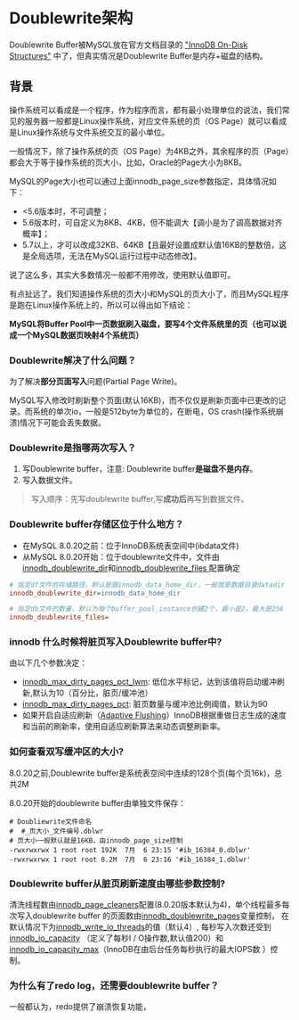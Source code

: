 
# Doublewrite架构


Doublewrite Buffer被MySQL放在官方文档目录的 ["InnoDB On-Disk Structures"](https://dev.mysql.com/doc/refman/8.0/en/innodb-doublewrite-buffer.html) 中了，但真实情况是Doublewrite Buffer是内存+磁盘的结构。




## 背景

操作系统可以看成是一个程序，作为程序而言，都有最小处理单位的说法，我们常见的服务器一般都是Linux操作系统，对应文件系统的页（OS Page）就可以看成是Linux操作系统与文件系统交互的最小单位。



一般情况下，除了操作系统的页（OS Page）为4KB之外，其余程序的页（Page）都会大于等于操作系统的页大小，比如，Oracle的Page大小为8KB。

MySQL的Page大小也可以通过上面innodb_page_size参数指定，具体情况如下：

- <5.6版本时，不可调整；
- 5.6版本时，可自定义为8KB、4KB，但不能调大【调小是为了调高数据对齐概率】；
- 5.7以上，才可以改成32KB、64KB【且最好设置成默认值16KB的整数倍，这是全局选项，无法在MySQL运行过程中动态修改】。

说了这么多，其实大多数情况一般都不用修改，使用默认值即可。

有点扯远了。我们知道操作系统的页大小和MySQL的页大小了，而且MySQL程序是跑在Linux操作系统上的，所以可以得出如下结论：

**MySQL将Buffer Pool中一页数据刷入磁盘，要写4个文件系统里的页（也可以说成一个MySQL数据页映射4个系统页）**





### Doublewrite解决了什么问题？

为了解决**部分页面写入**问题(Partial Page Write)。

MySQL写入修改时刷新整个页面(默认16KB)，而不仅仅是刷新页面中已更改的记录。而系统的单次io，一般是512byte为单位的，在断电，OS crash(操作系统崩溃)情况下可能会丢失数据。





### Doublewrite是指哪两次写入？

1. 写Doublewrite buffer，注意: Doublewrite buffer**是磁盘不是内存**。
2. 写入数据文件。

> 写入顺序：先写doublewrite buffer,写**成功后**再写到数据文件。







### Doublewrite buffer存储区位于什么地方？

- 在MySQL 8.0.20之前：位于InnoDB系统表空间中(ibdata文件)
- 从MySQL 8.0.20开始：位于doublewrite文件中，文件由[innodb_doublewrite_dir](https://dev.mysql.com/doc/refman/8.0/en/innodb-parameters.html#sysvar_innodb_doublewrite_dir)和[innodb_doublewrite_files ](https://dev.mysql.com/doc/refman/8.0/en/innodb-parameters.html#sysvar_innodb_doublewrite_files)配置确定



```ini
# 指定df文件的存储路径，默认是跟innodb_data_home_dir，一般就是数据目录datadir
innodb_doublewrite_dir=innodb_data_home_dir

# 指定db文件的数量，默认为每个buffer_pool_instance创建2个，最小是2，最大是256
innodb_doublewrite_files=
```





### innodb 什么时候将脏页写入Doublewrite buffer中?

由以下几个参数决定：

- [innodb_max_dirty_pages_pct_lwm](https://dev.mysql.com/doc/refman/8.0/en/innodb-parameters.html#sysvar_innodb_max_dirty_pages_pct_lwm): 低位水平标记，达到该值将启动缓冲刷新,默认为10（百分比，脏页/缓冲池）
- [innodb_max_dirty_pages_pct](https://dev.mysql.com/doc/refman/8.0/en/innodb-parameters.html#sysvar_innodb_max_dirty_pages_pct): 脏页数量与缓冲池比例阈值，默认为90
- 如果开启自适应刷新（[Adaptive Flushing](https://blog.yaomol.com/go?_=d997004b8caHR0cHM6Ly9kZXYubXlzcWwuY29tL2RvYy9yZWZtYW4vOC4wL2VuL2lubm9kYi1idWZmZXItcG9vbC1mbHVzaGluZy5odG1s)）InnoDB根据重做日志生成的速度和当前的刷新率，使用自适应刷新算法来动态调整刷新率。



### 如何查看双写缓冲区的大小?

8.0.20之前,Doublewrite buffer是系统表空间中连续的128个页(每个页16k)，总共2M



8.0.20开始的doublewrite buffer由单独文件保存：

```shell
# Doubliewrite文件命名
#  #_页大小_文件编号.dblwr
# 页大小一般默认就是16KB，由innodb_page_size控制
-rwxrwxrwx 1 root root 192K  7月  6 23:15 '#ib_16384_0.dblwr'
-rwxrwxrwx 1 root root 8.2M  7月  6 23:16 '#ib_16384_1.dblwr'
```



### Doublewrite buffer从脏页刷新速度由哪些参数控制?

清洗线程数由[innodb_page_cleaners](https://blog.yaomol.com/go?_=89c4e5e376aHR0cHM6Ly9kZXYubXlzcWwuY29tL2RvYy9yZWZtYW4vOC4wL2VuL2lubm9kYi1wYXJhbWV0ZXJzLmh0bWwjc3lzdmFyX2lubm9kYl9wYWdlX2NsZWFuZXJz)配置(8.0.20版本默认为4)，单个线程最多每次写入doublewrite buffer 的页面数由[innodb_doublewrite_pages](https://blog.yaomol.com/go?_=22a5049640aHR0cHM6Ly9kZXYubXlzcWwuY29tL2RvYy9yZWZtYW4vOC4wL2VuL2lubm9kYi1wYXJhbWV0ZXJzLmh0bWwjc3lzdmFyX2lubm9kYl9kb3VibGV3cml0ZV9wYWdlcw==)变量控制， 在默认情况下为[innodb_write_io_threads](https://blog.yaomol.com/go?_=6533591b1faHR0cHM6Ly9kZXYubXlzcWwuY29tL2RvYy9yZWZtYW4vOC4wL2VuL2lubm9kYi1wYXJhbWV0ZXJzLmh0bWwjc3lzdmFyX2lubm9kYl93cml0ZV9pb190aHJlYWRz)的值（默认4）,
每秒写入次数还受到[innodb_io_capacity](https://blog.yaomol.com/go?_=290a8a307aaHR0cHM6Ly9kZXYubXlzcWwuY29tL2RvYy9yZWZtYW4vOC4wL2VuL2lubm9kYi1wYXJhbWV0ZXJzLmh0bWwjc3lzdmFyX2lubm9kYl9pb19jYXBhY2l0eQ==) （定义了每秒I / O操作数,默认值200）和[innodb_io_capacity_max](https://blog.yaomol.com/go?_=efe3b580b4aHR0cHM6Ly9kZXYubXlzcWwuY29tL2RvYy9yZWZtYW4vOC4wL2VuL2lubm9kYi1wYXJhbWV0ZXJzLmh0bWwjc3lzdmFyX2lubm9kYl9pb19jYXBhY2l0eV9tYXg=)（InnoDB在由后台任务每秒执行的最大IOPS数 ）控制。





### 为什么有了redo log，还需要doublewrite buffer？

一般都认为，redo提供了崩溃恢复功能，

